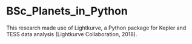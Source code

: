 # BSc_Planets_in_Python

This research made use of Lightkurve, a Python package for Kepler and TESS data analysis (Lightkurve Collaboration, 2018).
